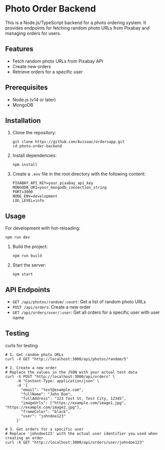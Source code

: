 # Photo Order Backend

This is a Node.js/TypeScript backend for a photo ordering system. It provides endpoints for fetching random photo URLs from Pixabay and managing orders for users.

## Features

- Fetch random photo URLs from Pixabay API
- Create new orders
- Retrieve orders for a specific user

## Prerequisites

- Node.js (v14 or later)
- MongoDB

## Installation

1. Clone the repository:
   ```
   git clone https://github.com/Avisaac/ordersapp.git
   cd photo-order-backend
   ```

2. Install dependencies:
   ```
   npm install
   ```

3. Create a `.env` file in the root directory with the following content:
   ```
   PIXABAY_API_KEY=your_pixabay_api_key
   MONGODB_URI=your_mongodb_connection_string
   PORT=3000
   NODE_ENV=development
   LOG_LEVEL=info
   ```

## Usage

   For development with hot-reloading:
   ```
   npm run dev
   ```

1. Build the project:
   ```
   npm run build
   ```

2. Start the server:
   ```
   npm start
   ```


## API Endpoints

- `GET /api/photos/random/:count`: Get a list of random photo URLs
- `POST /api/orders`: Create a new order
- `GET /api/orders/user/:user`: Get all orders for a specific user with user name

## Testing

curls for testing
```
# 1. Get random photo URLs
curl -X GET "http://localhost:3000/api/photos/random/5"

# 2. Create a new order
# Replace the values in the JSON with your actual test data
curl -X POST "http://localhost:3000/api/orders" \
     -H "Content-Type: application/json" \
     -d '{
       "email": "test@example.com",
       "fullName": "John Doe",
       "fullAddress": "123 Test St, Test City, 12345",
       "imageUrls": ["https://example.com/image1.jpg", "https://example.com/image2.jpg"],
       "frameColor": "black",
       "user": "johndoe123"
     }'

# 3. Get orders for a specific user
# Replace 'johndoe123' with the actual user identifier you used when creating an order
curl -X GET "http://localhost:3000/api/orders/user/johndoe123"
```

